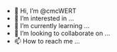 - 👋 Hi, I’m @cmcWERT
- 👀 I’m interested in ...
- 🌱 I’m currently learning ...
- 💞️ I’m looking to collaborate on ...
- 📫 How to reach me ...

<!---
cmcWERT/cmcWERT is a ✨ special ✨ repository because its `README.md` (this file) appears on your GitHub profile.
You can click the Preview link to take a look at your changes.
--->
